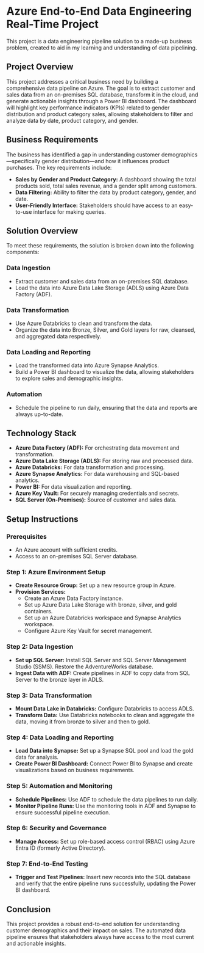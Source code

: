 # Azure End-to-End Data Engineering Real-Time Project
This project is a data engineering pipeline solution to a made-up business problem, created to aid in my learning and understanding of data pipelining.

## Project Overview
This project addresses a critical business need by building a comprehensive data pipeline on Azure. The goal is to extract customer and sales data from an on-premises SQL database, transform it in the cloud, and generate actionable insights through a Power BI dashboard. The dashboard will highlight key performance indicators (KPIs) related to gender distribution and product category sales, allowing stakeholders to filter and analyze data by date, product category, and gender.

## Business Requirements
The business has identified a gap in understanding customer demographics—specifically gender distribution—and how it influences product purchases. The key requirements include:

- **Sales by Gender and Product Category:** A dashboard showing the total products sold, total sales revenue, and a gender split among customers.  
- **Data Filtering:** Ability to filter the data by product category, gender, and date.  
- **User-Friendly Interface:** Stakeholders should have access to an easy-to-use interface for making queries.  

## Solution Overview
To meet these requirements, the solution is broken down into the following components:

### Data Ingestion
- Extract customer and sales data from an on-premises SQL database.  
- Load the data into Azure Data Lake Storage (ADLS) using Azure Data Factory (ADF).  

### Data Transformation
- Use Azure Databricks to clean and transform the data.  
- Organize the data into Bronze, Silver, and Gold layers for raw, cleansed, and aggregated data respectively.  

### Data Loading and Reporting
- Load the transformed data into Azure Synapse Analytics.  
- Build a Power BI dashboard to visualize the data, allowing stakeholders to explore sales and demographic insights.  

### Automation
- Schedule the pipeline to run daily, ensuring that the data and reports are always up-to-date.  

## Technology Stack
- **Azure Data Factory (ADF):** For orchestrating data movement and transformation.  
- **Azure Data Lake Storage (ADLS):** For storing raw and processed data.  
- **Azure Databricks:** For data transformation and processing.  
- **Azure Synapse Analytics:** For data warehousing and SQL-based analytics.  
- **Power BI:** For data visualization and reporting.  
- **Azure Key Vault:** For securely managing credentials and secrets.  
- **SQL Server (On-Premises):** Source of customer and sales data.  

## Setup Instructions

### Prerequisites
- An Azure account with sufficient credits.  
- Access to an on-premises SQL Server database.  

### Step 1: Azure Environment Setup
- **Create Resource Group:** Set up a new resource group in Azure.  
- **Provision Services:**  
  - Create an Azure Data Factory instance.  
  - Set up Azure Data Lake Storage with bronze, silver, and gold containers.  
  - Set up an Azure Databricks workspace and Synapse Analytics workspace.  
  - Configure Azure Key Vault for secret management.  

### Step 2: Data Ingestion
- **Set up SQL Server:** Install SQL Server and SQL Server Management Studio (SSMS). Restore the AdventureWorks database.  
- **Ingest Data with ADF:** Create pipelines in ADF to copy data from SQL Server to the bronze layer in ADLS.  

### Step 3: Data Transformation
- **Mount Data Lake in Databricks:** Configure Databricks to access ADLS.  
- **Transform Data:** Use Databricks notebooks to clean and aggregate the data, moving it from bronze to silver and then to gold.  

### Step 4: Data Loading and Reporting
- **Load Data into Synapse:** Set up a Synapse SQL pool and load the gold data for analysis.  
- **Create Power BI Dashboard:** Connect Power BI to Synapse and create visualizations based on business requirements.  

### Step 5: Automation and Monitoring
- **Schedule Pipelines:** Use ADF to schedule the data pipelines to run daily.  
- **Monitor Pipeline Runs:** Use the monitoring tools in ADF and Synapse to ensure successful pipeline execution.  

### Step 6: Security and Governance
- **Manage Access:** Set up role-based access control (RBAC) using Azure Entra ID (formerly Active Directory).  

### Step 7: End-to-End Testing
- **Trigger and Test Pipelines:** Insert new records into the SQL database and verify that the entire pipeline runs successfully, updating the Power BI dashboard.  

## Conclusion
This project provides a robust end-to-end solution for understanding customer demographics and their impact on sales. The automated data pipeline ensures that stakeholders always have access to the most current and actionable insights.
